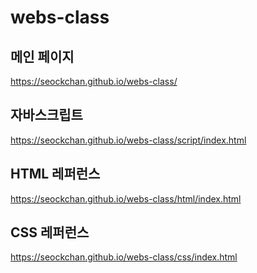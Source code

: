 # webs-class
## 메인 페이지
https://seockchan.github.io/webs-class/
## 자바스크립트
https://seockchan.github.io/webs-class/script/index.html
## HTML 레퍼런스
https://seockchan.github.io/webs-class/html/index.html
## CSS 레퍼런스
https://seockchan.github.io/webs-class/css/index.html
